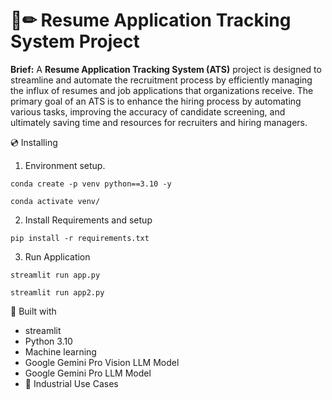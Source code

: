 # 📄✏ Resume Application Tracking System Project
**Brief:** A **Resume Application Tracking System (ATS)** project is designed to streamline and automate the recruitment process by efficiently managing the influx of resumes and job applications that organizations receive. The primary goal of an ATS is to enhance the hiring process by automating various tasks, improving the accuracy of candidate screening, and ultimately saving time and resources for recruiters and hiring managers.


💿 Installing
1. Environment setup.
```
conda create -p venv python==3.10 -y
```
```
conda activate venv/
````
2. Install Requirements and setup
```
pip install -r requirements.txt
```
3. Run Application
```
streamlit run app.py
```
```
streamlit run app2.py
```



🔧 Built with
- streamlit
- Python 3.10
- Machine learning
- Google Gemini Pro Vision LLM Model
- Google Gemini Pro LLM Model
- 🏦 Industrial Use Cases